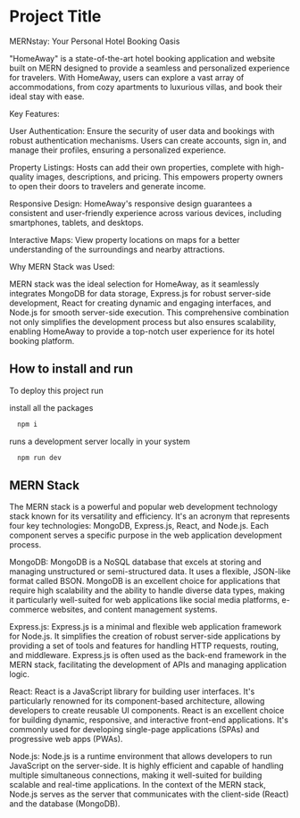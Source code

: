 
# Project Title

MERNstay: Your Personal Hotel Booking Oasis

"HomeAway" is a state-of-the-art hotel booking application and website  built on MERN designed to provide a seamless and personalized experience for travelers. With HomeAway, users can explore a vast array of accommodations, from cozy apartments to luxurious villas, and book their ideal stay with ease.

Key Features:

User Authentication: Ensure the security of user data and bookings with robust authentication mechanisms. Users can create accounts, sign in, and manage their profiles, ensuring a personalized experience.

Property Listings: Hosts can add their own properties, complete with high-quality images, descriptions, and pricing. This empowers property owners to open their doors to travelers and generate income.

Responsive Design: HomeAway's responsive design guarantees a consistent and user-friendly experience across various devices, including smartphones, tablets, and desktops.

Interactive Maps: View property locations on maps for a better understanding of the surroundings and nearby attractions.

Why MERN Stack was Used:

MERN stack was the ideal selection for HomeAway, as it seamlessly integrates MongoDB for data storage, Express.js for robust server-side development, React for creating dynamic and engaging interfaces, and Node.js for smooth server-side execution. This comprehensive combination not only simplifies the development process but also ensures scalability, enabling HomeAway to provide a top-notch user experience for its hotel booking platform.







## How to install and run

To deploy this project run

install all the packages
```bash
  npm i
```
runs a development server locally in your system
```bash
  npm run dev
```


## MERN Stack

The MERN stack is a powerful and popular web development technology stack known for its versatility and efficiency. It's an acronym that represents four key technologies: MongoDB, Express.js, React, and Node.js. Each component serves a specific purpose in the web application development process.

MongoDB: MongoDB is a NoSQL database that excels at storing and managing unstructured or semi-structured data. It uses a flexible, JSON-like format called BSON. MongoDB is an excellent choice for applications that require high scalability and the ability to handle diverse data types, making it particularly well-suited for web applications like social media platforms, e-commerce websites, and content management systems.

Express.js: Express.js is a minimal and flexible web application framework for Node.js. It simplifies the creation of robust server-side applications by providing a set of tools and features for handling HTTP requests, routing, and middleware. Express.js is often used as the back-end framework in the MERN stack, facilitating the development of APIs and managing application logic.

React: React is a JavaScript library for building user interfaces. It's particularly renowned for its component-based architecture, allowing developers to create reusable UI components. React is an excellent choice for building dynamic, responsive, and interactive front-end applications. It's commonly used for developing single-page applications (SPAs) and progressive web apps (PWAs).

Node.js: Node.js is a runtime environment that allows developers to run JavaScript on the server-side. It is highly efficient and capable of handling multiple simultaneous connections, making it well-suited for building scalable and real-time applications. In the context of the MERN stack, Node.js serves as the server that communicates with the client-side (React) and the database (MongoDB).
